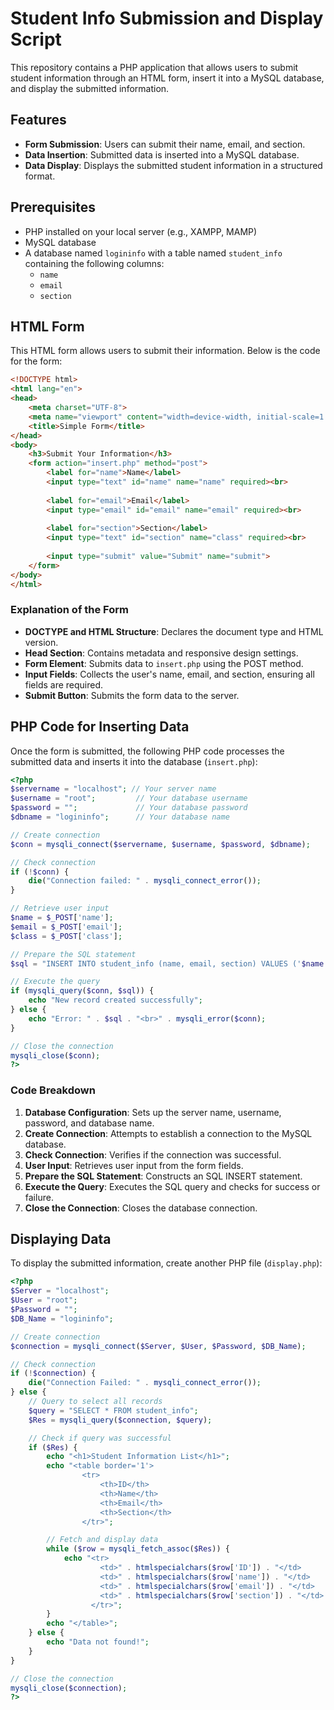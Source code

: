 
# Student Info Submission and Display Script

This repository contains a PHP application that allows users to submit student information through an HTML form, insert it into a MySQL database, and display the submitted information.

## Features

- **Form Submission**: Users can submit their name, email, and section.
- **Data Insertion**: Submitted data is inserted into a MySQL database.
- **Data Display**: Displays the submitted student information in a structured format.

## Prerequisites

- PHP installed on your local server (e.g., XAMPP, MAMP)
- MySQL database
- A database named `logininfo` with a table named `student_info` containing the following columns:
  - `name`
  - `email`
  - `section`

## HTML Form

This HTML form allows users to submit their information. Below is the code for the form:

```html
<!DOCTYPE html>
<html lang="en">
<head>
    <meta charset="UTF-8">
    <meta name="viewport" content="width=device-width, initial-scale=1.0">
    <title>Simple Form</title>
</head>
<body>
    <h3>Submit Your Information</h3>
    <form action="insert.php" method="post">
        <label for="name">Name</label>
        <input type="text" id="name" name="name" required><br>
        
        <label for="email">Email</label>
        <input type="email" id="email" name="email" required><br>
        
        <label for="section">Section</label>
        <input type="text" id="section" name="class" required><br>
        
        <input type="submit" value="Submit" name="submit">
    </form>
</body>
</html>
```

### Explanation of the Form

- **DOCTYPE and HTML Structure**: Declares the document type and HTML version.
- **Head Section**: Contains metadata and responsive design settings.
- **Form Element**: Submits data to `insert.php` using the POST method.
- **Input Fields**: Collects the user's name, email, and section, ensuring all fields are required.
- **Submit Button**: Submits the form data to the server.

## PHP Code for Inserting Data

Once the form is submitted, the following PHP code processes the submitted data and inserts it into the database (`insert.php`):

```php
<?php
$servername = "localhost"; // Your server name
$username = "root";         // Your database username
$password = "";             // Your database password
$dbname = "logininfo";      // Your database name

// Create connection
$conn = mysqli_connect($servername, $username, $password, $dbname);

// Check connection
if (!$conn) {
    die("Connection failed: " . mysqli_connect_error());
}

// Retrieve user input
$name = $_POST['name'];
$email = $_POST['email'];
$class = $_POST['class'];

// Prepare the SQL statement
$sql = "INSERT INTO student_info (name, email, section) VALUES ('$name', '$email', '$class')";

// Execute the query
if (mysqli_query($conn, $sql)) {
    echo "New record created successfully";
} else {
    echo "Error: " . $sql . "<br>" . mysqli_error($conn);
}

// Close the connection
mysqli_close($conn);
?>
```

### Code Breakdown

1. **Database Configuration**: Sets up the server name, username, password, and database name.
2. **Create Connection**: Attempts to establish a connection to the MySQL database.
3. **Check Connection**: Verifies if the connection was successful.
4. **User Input**: Retrieves user input from the form fields.
5. **Prepare the SQL Statement**: Constructs an SQL INSERT statement.
6. **Execute the Query**: Executes the SQL query and checks for success or failure.
7. **Close the Connection**: Closes the database connection.

## Displaying Data

To display the submitted information, create another PHP file (`display.php`):

```php
<?php
$Server = "localhost";
$User = "root";
$Password = "";
$DB_Name = "logininfo";

// Create connection
$connection = mysqli_connect($Server, $User, $Password, $DB_Name);

// Check connection
if (!$connection) {
    die("Connection Failed: " . mysqli_connect_error());
} else {
    // Query to select all records
    $query = "SELECT * FROM student_info";
    $Res = mysqli_query($connection, $query);

    // Check if query was successful
    if ($Res) {
        echo "<h1>Student Information List</h1>";
        echo "<table border='1'>
                <tr>
                    <th>ID</th>
                    <th>Name</th>
                    <th>Email</th>
                    <th>Section</th>
                </tr>";

        // Fetch and display data
        while ($row = mysqli_fetch_assoc($Res)) {
            echo "<tr>
                    <td>" . htmlspecialchars($row['ID']) . "</td>
                    <td>" . htmlspecialchars($row['name']) . "</td>
                    <td>" . htmlspecialchars($row['email']) . "</td>
                    <td>" . htmlspecialchars($row['section']) . "</td>
                  </tr>";
        }
        echo "</table>";
    } else {
        echo "Data not found!";
    }
}

// Close the connection
mysqli_close($connection);
?>
```
